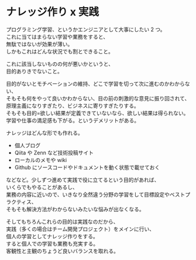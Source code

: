 # ナレッジ作り x 実践

プログラミング学習、というかエンジニアとして大事にしたい 2 つ。  
これに当てはまらない学習や業務をすると、  
無駄ではないが効果が薄い。  
しかもこれはどんな状況でも割とできること。

これに該当しないものの何が悪いかというと、  
目的ありきでないこと。

目的がないとモチベーションの維持、どこで学習を切って次に進むのかわからない、  
そもそも何をやって良いかわからない、目の前の刺激的な意見に振り回されて、  
原理主義になりすぎたり、ビジネスに寄りすぎたりする。  
そもそも目的=欲しい結果が定義できていないなら、欲しい結果は得られない。  
学習や仕事の満足感も下がる。というデメリットがある。

ナレッジはどんな形でも作れる。

- 個人ブログ
- Qiita や Zenn など技術投稿サイト
- ローカルのメモや wiki
- Github にソースコードやドキュメントを動く状態で載せておく

などなど。少しずつ進めて実践で役に立てるという目的があれば、  
いくらでもやることがあるし、  
業務の内容に近いので、いきなり全然違う分野の学習をして目標設定やベストプラクティス、  
そもそも解決方法がわからないみたいな悩みが出なくなる。

そしてもちろんこれらの目的は実践なのだから、  
実践（多くの場合はチーム開発プロジェクト）をメインに行い、  
個人の学習としてナレッジ作りをする。  
すると個人での学習も業務も充実する。  
客観性と主観のちょうど良いバランスを取れる。  

